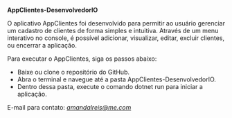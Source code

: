 **AppClientes-DesenvolvedorIO**

O aplicativo AppClientes foi desenvolvido para permitir ao usuário gerenciar um cadastro de clientes de forma simples e intuitiva. Através de um menu interativo no console, é possível adicionar, visualizar, editar, excluir clientes, ou encerrar a aplicação.

Para executar o AppClientes, siga os passos abaixo:

- Baixe ou clone o repositório do GitHub.
- Abra o terminal e navegue até a pasta AppClientes-DesenvolvedorIO.
- Dentro dessa pasta, execute o comando dotnet run para iniciar a aplicação.

E-mail para contato: *amandalreis@me.com*
